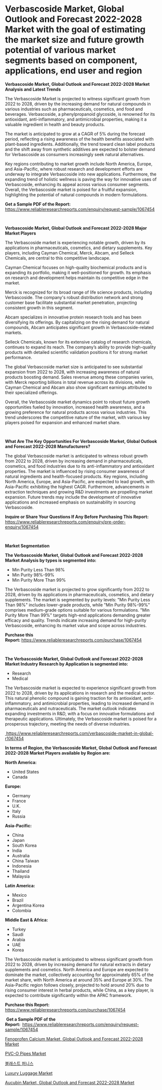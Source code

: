 <p><h1>Verbascoside Market, Global Outlook and Forecast 2022-2028 Market with the goal of estimating the market size and future growth potential of various market segments based on component, applications, end user and region</h1></p><p><strong>Verbascoside Market, Global Outlook and Forecast 2022-2028 Market Analysis and Latest Trends</strong></p>
<p><p>The Verbascoside Market is projected to witness significant growth from 2022 to 2028, driven by the increasing demand for natural compounds in various industries such as pharmaceuticals, cosmetics, and food and beverages. Verbascoside, a phenylpropanoid glycoside, is renowned for its antioxidant, anti-inflammatory, and antimicrobial properties, making it a valuable ingredient in health and beauty products. </p><p>The market is anticipated to grow at a CAGR of 5% during the forecast period, reflecting a rising awareness of the health benefits associated with plant-based ingredients. Additionally, the trend toward clean label products and the shift away from synthetic additives are expected to bolster demand for Verbascoside as consumers increasingly seek natural alternatives.</p><p>Key regions contributing to market growth include North America, Europe, and Asia-Pacific, where robust research and development efforts are underway to integrate Verbascoside into new applications. Furthermore, the expanding trend of holistic wellness is paving the way for innovative uses of Verbascoside, enhancing its appeal across various consumer segments. Overall, the Verbascoside market is poised for a fruitful expansion, highlighting the potential of natural compounds in modern formulations.</p></p>
<p><strong>Get a Sample PDF of the Report:&nbsp;</strong> <a href="https://www.reliableresearchreports.com/enquiry/request-sample/1067454">https://www.reliableresearchreports.com/enquiry/request-sample/1067454</a></p>
<p>&nbsp;</p>
<p><strong>Verbascoside Market, Global Outlook and Forecast 2022-2028 Major Market Players</strong></p>
<p><p>The Verbascoside market is experiencing notable growth, driven by its applications in pharmaceuticals, cosmetics, and dietary supplements. Key players, including Cayman Chemical, Merck, Abcam, and Selleck Chemicals, are central to this competitive landscape.</p><p>Cayman Chemical focuses on high-quality biochemical products and is expanding its portfolio, making it well-positioned for growth. Its emphasis on research and development helps maintain its competitive edge in the market.</p><p>Merck is recognized for its broad range of life science products, including Verbascoside. The company's robust distribution network and strong customer base facilitate substantial market penetration, projecting consistent growth in this segment.</p><p>Abcam specializes in innovative protein research tools and has been diversifying its offerings. By capitalizing on the rising demand for natural compounds, Abcam anticipates significant growth in Verbascoside-related markets.</p><p>Selleck Chemicals, known for its extensive catalog of research chemicals, continues to expand its reach. The company’s ability to provide high-quality products with detailed scientific validation positions it for strong market performance.</p><p>The global Verbascoside market size is anticipated to see substantial expansion from 2022 to 2028, with increasing awareness of natural products boosting demand. Sales revenue among these companies varies, with Merck reporting billions in total revenue across its divisions, while Cayman Chemical and Abcam also show significant earnings attributed to their specialized offerings.</p><p>Overall, the Verbascoside market dynamics point to robust future growth opportunities fueled by innovation, increased health awareness, and a growing preference for natural products across various industries. This trend underscores the competitive nature of the market, with various key players poised for expansion and enhanced market share.</p></p>
<p>&nbsp;</p>
<p><strong>What Are The Key Opportunities For Verbascoside Market, Global Outlook and Forecast 2022-2028 Manufacturers?</strong></p>
<p><p>The global Verbascoside market is anticipated to witness robust growth from 2022 to 2028, driven by increasing demand in pharmaceuticals, cosmetics, and food industries due to its anti-inflammatory and antioxidant properties. The market is influenced by rising consumer awareness of natural ingredients and health-focused products. Key regions, including North America, Europe, and Asia-Pacific, are expected to lead growth, with Asia-Pacific exhibiting the highest CAGR. Furthermore, advancements in extraction techniques and growing R&D investments are propelling market expansion. Future trends may include the development of innovative applications and increased emphasis on sustainability in sourcing Verbascoside.</p></p>
<p><strong>Inquire or Share Your Questions If Any Before Purchasing This Report:</strong> <a href="https://www.reliableresearchreports.com/enquiry/pre-order-enquiry/1067454">https://www.reliableresearchreports.com/enquiry/pre-order-enquiry/1067454</a></p>
<p>&nbsp;</p>
<p><strong>Market Segmentation</strong></p>
<p><strong>The Verbascoside Market, Global Outlook and Forecast 2022-2028 Market Analysis by types is segmented into:</strong></p>
<p><ul><li>Min Purity Less Than 98%</li><li>Min Purity 98%-99%</li><li>Min Purity More Than 99%</li></ul></p>
<p><p>The Verbascoside market is projected to grow significantly from 2022 to 2028, driven by its applications in pharmaceuticals, cosmetics, and dietary supplements. The market is segmented by purity levels: "Min Purity Less Than 98%" includes lower-grade products, while "Min Purity 98%-99%" comprises medium-grade options suitable for various formulations. "Min Purity More Than 99%" targets high-end applications demanding greater efficacy and quality. Trends indicate increasing demand for high-purity Verbascoside, enhancing its market value and scope across industries.</p></p>
<p><strong>Purchase this Report:&nbsp;</strong><a href="https://www.reliableresearchreports.com/purchase/1067454">https://www.reliableresearchreports.com/purchase/1067454</a></p>
<p>&nbsp;</p>
<p><strong>The Verbascoside Market, Global Outlook and Forecast 2022-2028 Market Industry Research by Application is segmented into:</strong></p>
<p><ul><li>Research</li><li>Medical</li></ul></p>
<p><p>The Verbascoside market is expected to experience significant growth from 2022 to 2028, driven by its applications in research and the medical sector. This natural phenolic compound is gaining traction for its antioxidant, anti-inflammatory, and antimicrobial properties, leading to increased demand in pharmaceuticals and nutraceuticals. The market outlook indicates expanding investments in R&D, with a focus on innovative formulations and therapeutic applications. Ultimately, the Verbascoside market is poised for a prosperous trajectory, meeting the needs of diverse industries.</p></p>
<p><a href="https://www.reliableresearchreports.com/verbascoside-market-in-global-r1067454">&nbsp;https://www.reliableresearchreports.com/verbascoside-market-in-global-r1067454</a></p>
<p><strong>In terms of Region, the Verbascoside Market, Global Outlook and Forecast 2022-2028 Market Players available by Region are:</strong></p>
<p>
    <p> <strong> North America: </strong>
        <ul>
            <li>United States</li>
            <li>Canada</li>
        </ul>
        </p> 
    <p> <strong> Europe: </strong>
        <ul>
            <li>Germany</li>
            <li>France</li>
            <li>U.K.</li>
            <li>Italy</li>
            <li>Russia</li>
        </ul>
        </p> 
    <p> <strong> Asia-Pacific: </strong>
        <ul>
            <li>China</li>
            <li>Japan</li>
            <li>South Korea</li>
            <li>India</li>
            <li>Australia</li>
            <li>China Taiwan</li>
            <li>Indonesia</li>
            <li>Thailand</li>
            <li>Malaysia</li>
        </ul>
        </p> 
    <p> <strong> Latin America: </strong>
        <ul>
            <li>Mexico</li>
            <li>Brazil</li>
            <li>Argentina Korea</li>
            <li>Colombia</li>
        </ul>
        </p> 
    <p> <strong> Middle East & Africa: </strong>
        <ul>
            <li>Turkey</li>
            <li>Saudi</li>
            <li>Arabia</li>
            <li>UAE</li>
            <li>Korea</li>
        </ul>
    </p>
    </p>
<p><p>The Verbascoside market is anticipated to witness significant growth from 2022 to 2028, driven by increasing demand for natural extracts in dietary supplements and cosmetics. North America and Europe are expected to dominate the market, collectively accounting for approximately 65% of the market share, with North America at around 35% and Europe at 30%. The Asia-Pacific region follows closely, projected to hold around 20% due to rising consumer interest in herbal products, while China, as a key player, is expected to contribute significantly within the APAC framework.</p></p>
<p><strong>Purchase this Report: </strong><a href="https://www.reliableresearchreports.com/purchase/1067454">https://www.reliableresearchreports.com/purchase/1067454</a></p>
<p>&nbsp;<strong>Get a Sample PDF of the Report:&nbsp;&nbsp;</strong><a href="https://www.reliableresearchreports.com/enquiry/request-sample/1067454">https://www.reliableresearchreports.com/enquiry/request-sample/1067454</a></p>
<p><strong></strong></p>
<p><p><a href="https://github.com/RoccoManning/Market-Research-Report-List-6/blob/main/fenoprofen-calcium-market-global-outlook-and-forecast-2022-2028-market.md">Fenoprofen Calcium Market, Global Outlook and Forecast 2022-2028 Market</a></p><p><a href="https://issuu.com/reportprime-2/docs/pvc-o-pipes-market-size-2030.pptx_564790fbfa0d2e">PVC-O Pipes Market</a></p><p><a href="https://medium.com/@kelvinfeenrey98677/%EA%B3%A0%EB%A1%9C-%EC%8B%9C%EC%9E%A5-%EB%8F%99%ED%96%A5-%EA%B3%A0%EB%A1%9C-%EC%8B%9C%EC%9E%A5-%ED%86%B5%EC%B0%B0%EB%A0%A5-%EB%B0%8F-%EC%98%88%EC%B8%A1-%EB%B6%84%EC%84%9D%EC%97%90-%EC%A4%91%EC%A0%90-2024-2031-de088ed705b8">블래스트 퍼니스</a></p><p><a href="https://medium.com/@richard.james09789/luxury-luggage-market-outlook-complete-industry-analysis-2024-to-2031-ea98f31c48a4">Luxury Luggage Market</a></p><p><a href="https://github.com/gulaimolin/Market-Research-Report-List-6/blob/main/aucubin-market-global-outlook-and-forecast-2022-2028-market.md">Aucubin Market, Global Outlook and Forecast 2022-2028 Market</a></p></p>